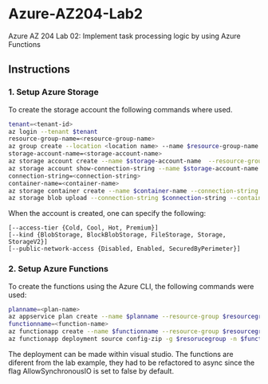 # Azure-AZ204-Lab2
Azure AZ 204 Lab 02: Implement task processing logic by using Azure Functions

## Instructions

### 1. Setup Azure Storage

To create the storage account the following commands where used.

```bash
tenant=<tenant-id>
az login --tenant $tenant
resource-group-name=<resource-group-name>
az group create --location <location name> --name $resource-group-name
storage-account-name=<storage-account-name>
az storage account create --name $storage-account-name  --resource-group <resource group name> --sku Standard_LRS
az storage account show-connection-string --name $storage-account-name -g <resource group name>
connection-string=<connection-string>
container-name=<container-name>
az storage container create --name $container-name --connection-string $connection-string --resource-group $resource-group-name
az storage blob upload --connection-string $connection-string --container-name $container-name --file <file path>
```

When the account is created, one can specify the following:

```
[--access-tier {Cold, Cool, Hot, Premium}]
[--kind {BlobStorage, BlockBlobStorage, FileStorage, Storage, StorageV2}]
[--public-network-access {Disabled, Enabled, SecuredByPerimeter}]
```

### 2. Setup Azure Functions

To create the functions using the Azure CLI, the following commands were used:


```bash
planname=<plan-name>
az appservice plan create --name $planname --resource-group $resourcegroup --sku B1 --is-linux
functionname=<function-name>
az functionapp create --name $functionname --resource-group $resourcegroup --storage-account $storageaccount --os-type Linux --runtime dotnet-isolated --runtime-version 8 --plan $planname
az functionapp deployment source config-zip -g $resorucegroup -n $functionname --src <zipFilePathLocation>
```

The deployment can be made within visual studio. The functions are diferent from the lab example, they had to be refactored to async since the flag AllowSynchronousIO is set to false by default.
